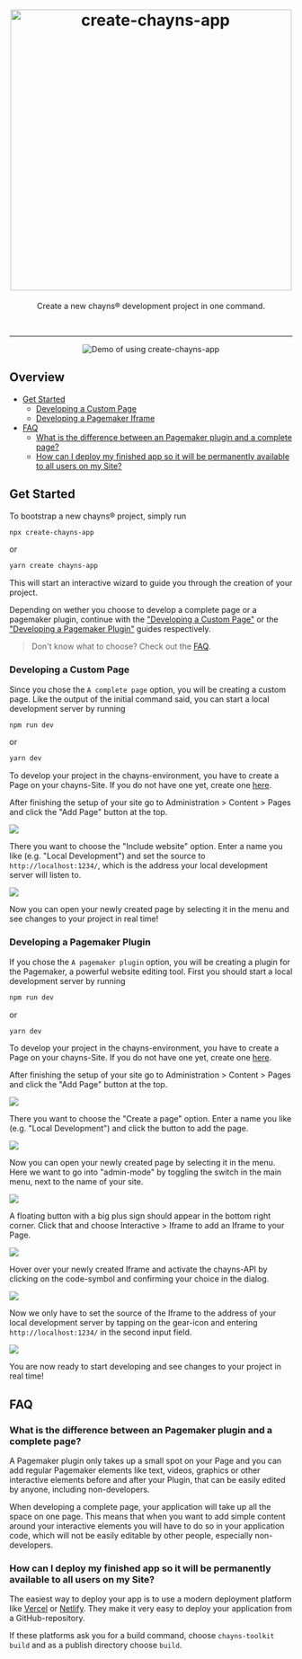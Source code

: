 <div align="center">
    <h1>
        <img src="https://raw.githubusercontent.com/TobitSoftware/create-chayns-app/HEAD/assets/logo.png" width="500px" alt="create-chayns-app" />
    </h1>
    <p>Create a new chayns® development project in one command.</p>
    <div>
        <img src="https://img.shields.io/github/license/TobitSoftware/create-chayns-app?style=for-the-badge" alt="" />
        <img src="https://img.shields.io/npm/v/create-chayns-app?style=for-the-badge" alt="" />
        <img src="https://img.shields.io/github/last-commit/TobitSoftware/create-chayns-app?style=for-the-badge" alt="" />
        <img src="https://img.shields.io/github/issues-raw/TobitSoftware/create-chayns-app?style=for-the-badge" alt="" />
    </div>
    <hr />
    <img src="https://raw.githubusercontent.com/TobitSoftware/create-chayns-app/HEAD/assets/demo.gif" alt="Demo of using create-chayns-app">
</div>

## Overview

-   [Get Started](#get-started)
    -   [Developing a Custom Page](#developing-a-custom-page)
    -   [Developing a Pagemaker Iframe](#developing-a-pagemaker-iframe)
-   [FAQ](#faq)
    -   [What is the difference between an Pagemaker plugin and a complete page?](#what-is-the-difference-between-an-pagemaker-plugin-and-a-complete-page)
    -   [How can I deploy my finished app so it will be permanently available to all users on my Site?](#how-can-i-deploy-my-finished-app-so-it-will-be-permanently-available-to-all-users-on-my-site)

## Get Started

To bootstrap a new chayns® project, simply run

```bash
npx create-chayns-app
```

or

```bash
yarn create chayns-app
```

This will start an interactive wizard to guide you through the creation of your
project.

Depending on wether you choose to develop a complete page or a pagemaker plugin,
continue with the ["Developing a Custom Page"](#developing-a-custom-page) or the
["Developing a Pagemaker Plugin"](#developing-a-pagemaker-plugin) guides
respectively.

> Don't know what to choose? Check out the
> [FAQ](#what-is-the-difference-between-an-pagemaker-plugin-and-a-complete-page).

### Developing a Custom Page

Since you chose the `A complete page` option, you will be creating a custom
page. Like the output of the initial command said, you can start a local
development server by running

```bash
npm run dev
```

or

```bash
yarn dev
```

To develop your project in the chayns-environment, you have to create a Page on
your chayns-Site. If you do not have one yet, create one
[here](https://chayns.net/).

After finishing the setup of your site go to Administration > Content > Pages
and click the "Add Page" button at the top.

![](https://raw.githubusercontent.com/TobitSoftware/create-chayns-app/HEAD/assets/guide/add-page.png)

There you want to choose the "Include website" option. Enter a name you like
(e.g. "Local Development") and set the source to `http://localhost:1234/`, which
is the address your local development server will listen to.

![](https://raw.githubusercontent.com/TobitSoftware/create-chayns-app/HEAD/assets/guide/include-website.png)

Now you can open your newly created page by selecting it in the menu and see
changes to your project in real time!

### Developing a Pagemaker Plugin

If you chose the `A pagemaker plugin` option, you will be creating a plugin for
the Pagemaker, a powerful website editing tool. First you should start a local
development server by running

```bash
npm run dev
```

or

```bash
yarn dev
```

To develop your project in the chayns-environment, you have to create a Page on
your chayns-Site. If you do not have one yet, create one
[here](https://chayns.net/).

After finishing the setup of your site go to Administration > Content > Pages
and click the "Add Page" button at the top.

![](https://raw.githubusercontent.com/TobitSoftware/create-chayns-app/HEAD/assets/guide/add-page.png)

There you want to choose the "Create a page" option. Enter a name you like (e.g.
"Local Development") and click the button to add the page.

![](https://raw.githubusercontent.com/TobitSoftware/create-chayns-app/HEAD/assets/guide/create-page.png)

Now you can open your newly created page by selecting it in the menu. Here we
want to go into "admin-mode" by toggling the switch in the main menu, next to
the name of your site.

![](https://raw.githubusercontent.com/TobitSoftware/create-chayns-app/HEAD/assets/guide/admin-switch.png)

A floating button with a big plus sign should appear in the bottom right corner.
Click that and choose Interactive > Iframe to add an Iframe to your Page.

![](https://raw.githubusercontent.com/TobitSoftware/create-chayns-app/HEAD/assets/guide/add-iframe.png)

Hover over your newly created Iframe and activate the chayns-API by clicking on
the code-symbol and confirming your choice in the dialog.

![](https://raw.githubusercontent.com/TobitSoftware/create-chayns-app/HEAD/assets/guide/iframe-chayns-api.png)

Now we only have to set the source of the Iframe to the address of your local
development server by tapping on the gear-icon and entering
`http://localhost:1234/` in the second input field.

![](https://raw.githubusercontent.com/TobitSoftware/create-chayns-app/HEAD/assets/guide/add-local-path.png)

You are now ready to start developing and see changes to your project in real
time!

## FAQ

### What is the difference between an Pagemaker plugin and a complete page?

A Pagemaker plugin only takes up a small spot on your Page and you can add
regular Pagemaker elements like text, videos, graphics or other interactive
elements before and after your Plugin, that can be easily edited by anyone,
including non-developers.

When developing a complete page, your application will take up all the space on
one page. This means that when you want to add simple content around your
interactive elements you will have to do so in your application code, which will
not be easily editable by other people, especially non-developers.

### How can I deploy my finished app so it will be permanently available to all users on my Site?

The easiest way to deploy your app is to use a modern deployment platform like
[Vercel](https://vercel.com/home) or [Netlify](https://www.netlify.com/). They
make it very easy to deploy your application from a GitHub-repository.

If these platforms ask you for a build command, choose `chayns-toolkit build`
and as a publish directory choose `build`.
